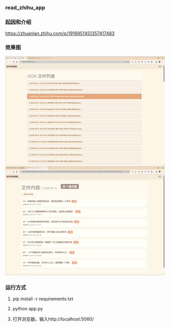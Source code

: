 ### read_zhihu_app

###  起因和介绍
https://zhuanlan.zhihu.com/p/1916951451357417483


### 效果图

![z1](效果图/x1.png)
![z2](效果图/x2.png)



### 运行方式

1. pip install -r requirements.txt

2. python app.py

3. 打开浏览器，输入http://localhost:5060/


